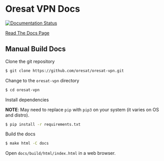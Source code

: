 # Oresat VPN Docs

[![Documentation Status](https://readthedocs.org/projects/oresat-vpn/badge/?version=latest)](https://oresat-vpn.readthedocs.io/en/latest/?badge=latest)

[Read The Docs Page](https://oresat-vpn.readthedocs.io)

## Manual Build Docs

Clone the git repository

```bash
$ git clone https://github.com/oresat/oresat-vpn.git
```

Change to the `oresat-vpn` directory

```bash
$ cd oresat-vpn
```

Install dependencies

**NOTE**: May need to replace `pip` with `pip3` on your system (it varies on
OS and distro).

```bash
$ pip install -r requirements.txt
```

Build the docs

```bash
$ make html -C docs
```

Open `docs/build/html/index.html` in a web browser.


